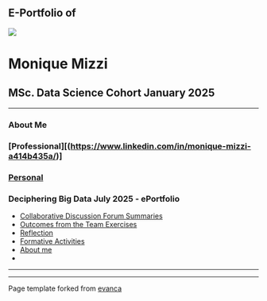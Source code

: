 ## E-Portfolio of   

![](https://user-images.githubusercontent.com/36738165/119046119-505f9980-b98a-11eb-9e40-7e4173db03f3.png)

# Monique Mizzi       

## MSc. Data Science Cohort January 2025

---

### About Me

### [Professional][(https://www.linkedin.com/in/monique-mizzi-a414b435a/)]

### [Personal](https://github.com/crypto61/eportfolio/blob/master/Personal.md) 


### Deciphering Big Data July 2025 - ePortfolio

*   [Collaborative Discussion Forum Summaries](https://github.com/crypto61/eportfolio/blob/master/Induction.md)
*   [Outcomes from the Team Exercises](https://github.com/crypto61/eportfolio/blob/master/LCYS.md)
*   [Reflection](http://example.com/)
*   [Formative Activities](http://example.com/)
*   [About me](http://example.com/)
*   

---

---

Page template forked from [evanca](https://github.com/evanca/quick-portfolio)
